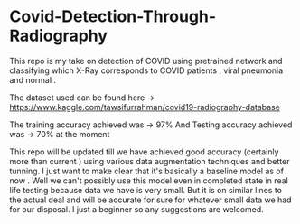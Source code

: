 # Covid-Detection-Through-Radiography
This repo is my take on detection of COVID using pretrained network and classifying which X-Ray corresponds to  COVID patients , viral pneumonia and normal . 

The dataset used can be found here -> https://www.kaggle.com/tawsifurrahman/covid19-radiography-database

The training accuracy achieved was -> 97%
And Testing accuracy achieved was -> 70% at the moment 

This repo will be updated till we have achieved good accuracy (certainly more than current ) using various data augmentation techniques and better tunning.
I just want to make clear that it's basically a baseline model as of now .
Well we can't possibly use this model even in completed state in real life testing because data we have is very small. But it is on similar lines to the actual deal and will be accurate for sure for whatever small data we had for our disposal.
I just a beginner so any suggestions are welcomed.
